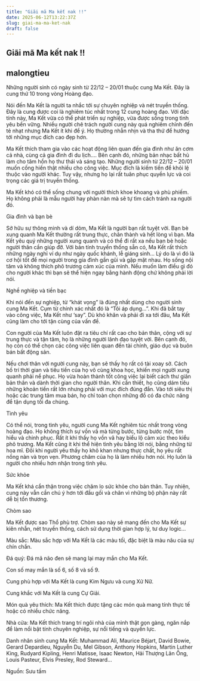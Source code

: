 ```yaml
---
title: "Giãi mã Ma kết nak !!"
date: 2025-06-12T13:22:37Z
slug: giai-ma-ma-ket-nak
draft: false
---
```


## Giãi mã Ma kết nak !!

## malongtieu

Những người sinh có ngày sinh từ 22/12 – 20/01 thuộc cung Ma Kết. Đây là cung thứ 10 trong vòng Hoàng đạo.
 
Nói đến Ma Kết là người ta nhắc tới sự chuyên nghiệp và nét truyền thống. Đây là cung được coi là nghiêm túc nhất trong 12 cung hoàng đạo. Với đặc tính này, Ma Kết vừa có thể phát triển sự nghiệp, vừa được sống trong tình yêu bền vững. Nhiều người chê trách người cung này quá nghiêm chỉnh đến tẻ nhạt nhưng Ma Kết ít khi để ý. Họ thường nhẫn nhịn và tha thứ để hướng tới những mục đích cao đẹp hơn.
 
Ma Kết thích tham gia vào các hoạt động liên quan đến gia đình như ăn cơm cả nhà, cùng cả gia đình đi du lịch.... Bên cạnh đó, những bản nhạc bất hủ làm cho tâm hồn họ thư thái và sáng tạo. Những người sinh từ 22/12 – 20/01 muốn cống hiến thật nhiều cho công việc. Mục đích là kiếm tiền để khỏi lệ thuộc vào người khác. Tuy vậy, nhưng họ lại rất tuân phục quyền lực và coi trọng các giá trị truyền thống.
 
Ma Kết khó có thể sống chung với người thích khoe khoang và phù phiếm. Họ không phải là mẫu người hay phàn nàn mà sẽ tự tìm cách tránh xa người đó.
 
Gia đình và bạn bè
 
Sở hữu sự thông minh và dí dỏm, Ma Kết là người bạn rất tuyệt vời. Bạn bè xung quanh Ma Kết thường rất trung thực, chân thành và hết lòng vì bạn. Ma Kết yêu quý những người xung quanh và có thể đi rất xa nếu bạn bè hoặc người thân cần giúp đỡ. Với bản tính truyền thống sẵn có, Ma Kết rất thích những ngày nghỉ ví dụ như ngày quốc khánh, lễ giáng sinh… Lý do là vì đó là cơ hội tốt để mọi người trong gia đình gần gũi và gặp mặt nhau. Họ sống nội tâm và không thích phô trương cảm xúc của mình. Nếu muốn làm điều gì đó cho người khác thì bạn sẽ thể hiện ngay bằng hành động chứ không phải lời nói.
 
Nghề nghiệp và tiền bạc
 
Khi nói đến sự nghiệp, từ “khát vọng” là đúng nhất dùng cho người sinh cung Ma Kết. Cụm từ chính xác nhất đó là “Tôi áp dụng…”. Khi đã bắt tay vào công việc, Ma Kết như ‘say”. Dù khó khăn và phải đi xa tới đâu, Ma Kết cũng làm cho tới tận cùng của vấn đề.
 
Con người của Ma Kết luôn đặt ra tiêu chí rất cao cho bản thân, cộng với sự trung thực và tận tâm, họ là những người lãnh đạo tuyệt vời. Bên cạnh đó, họ còn có thể chọn các công việc liên quan đến tài chính, giáo dục và buôn bán bất động sản.
 
Nếu chơi thân với người cung này, bạn sẽ thấy họ rất có tài xoay sở. Cách bố trí thời gian và tiêu tiền của họ vô cùng khoa học, khiến mọi người xung quanh phải nể phục. Họ vừa hoàn thành tốt công việc lại biết cách thư giãn bản thân và dành thời gian cho người thân. Khi cần thiết, họ cũng dám tiêu những khoản tiền rất lớn nhưng phải với mục đích đúng đắn. Vào tới siêu thị hoặc các trung tâm mua bán, họ chỉ toàn chọn những đồ có đa chức năng để tận dụng tối đa chúng.
 
Tình yêu
 
Có thể nói, trong tình yêu, người cung Ma Kết nghiêm túc nhất trong vòng hoàng đạo. Họ không thích sự vồn vã mà từng bước, từng bước một, tìm hiểu và chinh phục. Rất ít khi thấy họ vồn vã hay biểu lộ cảm xúc theo kiểu phô trương. Ma Kết cũng ít khi thể hiện tình yêu bằng lời nói, bằng những từ hoa mĩ. Đôi khi người yêu thấy họ khô khan nhưng thực chất, họ yêu rất nồng nàn và trọn vẹn. Phương châm của họ là làm nhiều hơn nói. Họ luôn là người cho nhiều hơn nhận trong tình yêu.
 
Sức khỏe
 
Ma Kết khá cẩn thận trong việc chăm lo sức khỏe cho bản thân. Tuy nhiên, cung này vẫn cần chú ý hơn tới đầu gối và chân vì những bộ phận này rất dễ bị tổn thương.
 
Chòm sao
 
Ma Kết được sao Thổ phù trợ. Chòm sao này sẽ mang đến cho Ma Kết sự kiên nhẫn, nét truyền thống, cách sử dụng thời gian hợp lý, tư duy logic…
 
Màu sắc: Màu sắc hợp với Ma Kết là các màu tối, đặc biệt là màu nâu của sự chín chắn.
 
Đá quý: Đá mã não đen sẽ mang lại may mắn cho Ma Kết.
 
Con số may mắn là số 6, số 8 và số 9.
 
Cung phù hợp với Ma Kết là cung Kim Ngưu và cung Xử Nữ.
 
Cung khắc với Ma Kết là cung Cự Giải.
 
Món quà yêu thích: Ma Kết thích được tặng các món quà mang tính thực tế hoặc có nhiều chức năng.
 
Nhà cửa: Ma Kết thích trang trí ngôi nhà của mình thật gọn gàng, ngăn nắp để làm nổi bật tính chuyên nghiệp, sự nổi tiếng và quyền lực.
 
Danh nhân sinh cung Ma Kết: Muhammad Ali, Maurice Béjart, David Bowie, Gerard Depardieu, Nguyễn Du, Mel Gibson, Anthony Hopkins, Martin Luther King, Rudyard Kipling, Henri Matisse, Isaac Newton, Hải Thượng Lãn Ông, Louis Pasteur, Elvis Presley, Rod Steward…
 
Nguồn: Sưu tầm
